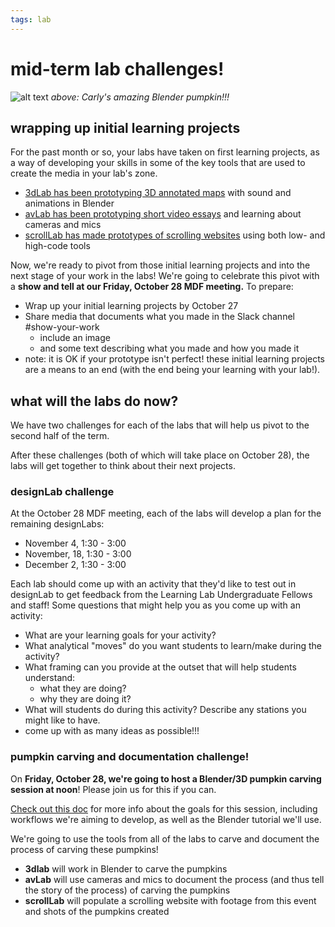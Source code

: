 ```yaml
---
tags: lab
---
```


# mid-term lab challenges!

![alt text](https://files.slack.com/files-pri/T0HTW3H0V-F046J41P2EA/pumpkin-lit-2.jpg?pub_secret=510431207e)
*above: Carly's amazing Blender pumpkin!!!*

## wrapping up initial learning projects
For the past month or so, your labs have taken on first learning projects, as a way of developing your skills in some of the key tools that are used to create the media in your lab's zone. 
* [3dLab has been prototyping 3D annotated maps](https://hackmd.io/HfkToOj2TZuPDsCn3wktAA) with sound and animations in Blender
* [avLab has been prototyping short video essays](https://hackmd.io/SEgeu7UmTlWUB6t9TkQtzw) and learning about cameras and mics
* [scrollLab has made prototypes of scrolling websites](https://hackmd.io/H3o22XVYRNCaL8EiyGQrKg) using both low- and high-code tools

Now, we're ready to pivot from those initial learning projects and into the next stage of your work in the labs! We're going to celebrate this pivot with a **show and tell at our Friday, October 28 MDF meeting.** To prepare:
* Wrap up your initial learning projects by October 27
* Share media that documents what you made in the Slack channel #show-your-work
    * include an image
    * and some text describing what you made and how you made it
* note: it is OK if your prototype isn't perfect! these initial learning projects are a means to an end (with the end being your learning with your lab!).

## what will the labs do now?

We have two challenges for each of the labs that will help us pivot to the second half of the term.

After these challenges (both of which will take place on October 28), the labs will get together to think about their next projects.

### designLab challenge
At the October 28 MDF meeting, each of the labs will develop a plan for the remaining designLabs:
* November 4, 1:30 - 3:00
* November, 18, 1:30 - 3:00
* December 2, 1:30 - 3:00

Each lab should come up with an activity that they'd like to test out in designLab to get feedback from the Learning Lab Undergraduate Fellows and staff! Some questions that might help you as you come up with an activity:
* What are your learning goals for your activity?
* What analytical "moves" do you want students to learn/make during the activity?
* What framing can you provide at the outset that will help students understand:
    * what they are doing?
    * why they are doing it?
* What will students do during this activity? Describe any stations you might like to have. 
* come up with as many ideas as possible!!!

### pumpkin carving and documentation challenge!

On **Friday, October 28, we're going to host a Blender/3D pumpkin carving session at noon**! Please join us for this if you can.

[Check out this doc](https://hackmd.io/o-unCaBUSkSK2ifey5UgZw) for more info about the goals for this session, including workflows we're aiming to develop, as well as the Blender tutorial we'll use.

We're going to use the tools from all of the labs to carve and document the process of carving these pumpkins!
* **3dlab** will work in Blender to carve the pumpkins
* **avLab** will use cameras and mics to document the process (and thus tell the story of the process) of carving the pumpkins
* **scrollLab** will populate a scrolling website with footage from this event and shots of the pumpkins created